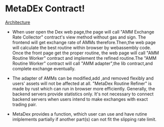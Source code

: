 # MetaDEx Contract!

[Architecture](https://user-images.githubusercontent.com/35088567/149532852-f5fc64a8-9eb2-410c-8cbd-f45e56c9ee96.png)

- When user open the Dex web page,the page will call "AMM Exchange Rate Collector" contract's view method without gas and sign. The frontend will get exchange rate of AMMs therefore.Then,the web page will calculate the best routine within browser by webassembly code. Once the front page get the proper routine, the web page will call "AMM Routine Worker" contract and implement the refined routine.The "AMM Routine Worker" contract will call "AMM adapter",the lib contract,and complete exchange eventually.

- The adapter of AMMs can be modified,add ,and removed flexibly and users' assets will not be affected at all. "MetaDex Routine Refiner" is made by rust which can run in browser more efficiently. Generally, the backend servers provide statistics only. It's not necessary to connect backend servers when users intend to make exchanges with exact trading pair.

- MetaDex provides a function, wthich user can use and have rutine imlplements partially if another part(s) can not fit the slipping rate limit.
